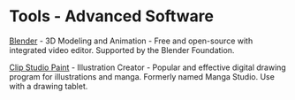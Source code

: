# Tools - Advanced Software

[Blender](https://www.blender.org/) - 3D Modeling and Animation - Free and open-source with integrated video editor. Supported by the Blender Foundation.

[Clip Studio Paint](http://www.clipstudio.net/en) - Illustration Creator - Popular and effective digital drawing program for illustrations and manga. Formerly named Manga Studio. Use with a drawing tablet.
